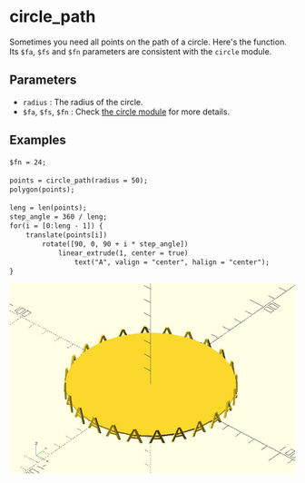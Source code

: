 # circle_path

Sometimes you need all points on the path of a circle. Here's the function. Its `$fa`, `$fs` and `$fn` parameters are consistent with the `circle` module.

## Parameters

- `radius` : The radius of the circle.
- `$fa`, `$fs`, `$fn` : Check [the circle module](https://en.wikibooks.org/wiki/OpenSCAD_User_Manual/Using_the_2D_Subsystem#circle) for more details.

## Examples

	$fn = 24;
	
	points = circle_path(radius = 50);
	polygon(points);
	
	leng = len(points);
	step_angle = 360 / leng;
	for(i = [0:leng - 1]) {
	    translate(points[i]) 
	        rotate([90, 0, 90 + i * step_angle]) 
	            linear_extrude(1, center = true) 
	                text("A", valign = "center", halign = "center");
	}

![circle_path](images/lib-circle_path-1.JPG)

